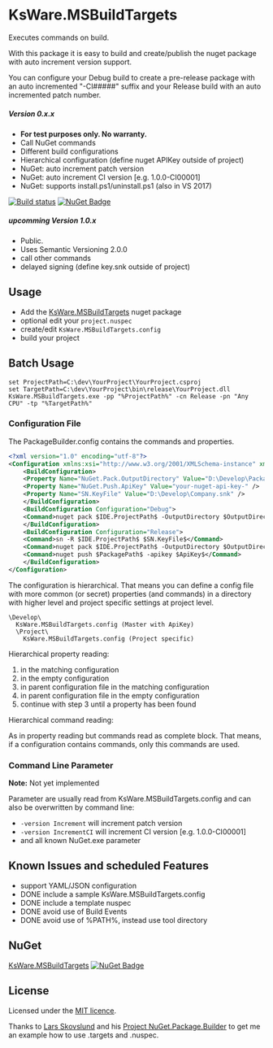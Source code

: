 ﻿# KsWare.MSBuildTargets

Executes commands on build. 

With this package it is easy to build and create/publish the nuget package with auto increment version support.

You can configure your Debug build to create a pre-release package with an auto incremented "-CI#####" suffix 
and your Release build with an auto incremented patch number.

##### Version 0.x.x
 - **For test purposes only. No warranty.**
 - Call NuGet commands
 - Different build configurations
 - Hierarchical configuration (define nuget APIKey outside of project)
 - NuGet: auto increment patch version
 - NuGet: auto increment CI version [e.g. 1.0.0-CI00001]
 - NuGet: supports install.ps1/uninstall.ps1 (also in VS 2017)

[![Build status](https://ci.appveyor.com/api/projects/status/rn94sivofrvc3uvf/branch/master?svg=true)](https://ci.appveyor.com/project/SchreinerK/ksware-msbuildtargets/branch/master)
[![NuGet Badge](https://buildstats.info/nuget/KsWare.MSBuildTargets)](https://www.nuget.org/packages/KsWare.MSBuildTargets/)

##### *upcomming* Version 1.0.x
 - Public. 
 - Uses Semantic Versioning 2.0.0
 - call other commands
 - delayed signing (define key.snk outside of project)

## Usage

- Add the [KsWare.MSBuildTargets](https://www.nuget.org/packages/KsWare.MSBuildTargets/) nuget package
- optional edit your `project.nuspec`
- create/edit `KsWare.MSBuildTargets.config`
- build your project

## Batch Usage

```batch
set ProjectPath=C:\dev\YourProject\YourProject.csproj
set TargetPath=C:\dev\YourProject\bin\release\YourProject.dll
KsWare.MSBuildTargets.exe -pp "%ProjectPath%" -cn Release -pn "Any CPU" -tp "%TargetPath%"
```
### Configuration File

The PackageBuilder.config contains the commands and properties.
```xml
<?xml version="1.0" encoding="utf-8"?>
<Configuration xmlns:xsi="http://www.w3.org/2001/XMLSchema-instance" xmlns:xsd="http://www.w3.org/2001/XMLSchema" FileVersion="1.0">
    <BuildConfiguration>
    <Property Name="NuGet.Pack.OutputDirectory" Value="D:\Develop\Packages" />
    <Property Name="NuGet.Push.ApiKey" Value="your-nuget-api-key-" />
    <Property Name="SN.KeyFile" Value="D:\Develop\Company.snk" />
    </BuildConfiguration>
    <BuildConfiguration Configuration="Debug">
    <Command>nuget pack $IDE.ProjectPath$ -OutputDirectory $OutputDirectory$ -version $IncrementCI$</Command>
    </BuildConfiguration>
    <BuildConfiguration Configuration="Release">
    <Command>sn -R $IDE.ProjectPath$ $SN.KeyFile$</Command>
    <Command>nuget pack $IDE.ProjectPath$ -OutputDirectory $OutputDirectory$ -version $IncrementPatch$</Command>
    <Command>nuget push $PackagePath$ -apikey $ApiKey$</Command>
    </BuildConfiguration>
</Configuration>
```
The configuration is hierarchical. That means you can define a config file with more common (or secret) properties (and commands) in a directory with higher level and project specific settings at project level.
```
\Develop\  
  KsWare.MSBuildTargets.config (Master with ApiKey)
  \Project\  
    KsWare.MSBuildTargets.config (Project specific)
```
Hierarchical property reading:  
1. in the matching configuration
2. in the empty configuration
3. in parent configuration file in the matching configuration
4. in parent configuration file in the empty configuration
5. continue with step 3 until a property has been found

Hierarchical command reading: 

As in property reading but commands read as complete block. That means, if a configuration contains commands, only this commands are used.

### Command Line Parameter

**Note:** Not yet implemented

Parameter are usually read from KsWare.MSBuildTargets.config and can also be overwritten by command line:


 - `-version Increment` will increment patch version
 - `-version IncrementCI` will increment CI version [e.g. 1.0.0-CI00001]
 - and all known NuGet.exe parameter

## Known Issues and scheduled Features

 - support YAML/JSON configuration
 - DONE include a sample KsWare.MSBuildTargets.config
 - DONE include a template nuspec
 - DONE avoid use of Build Events
 - DONE avoid use of %PATH%, instead use tool directory

## NuGet

[KsWare.MSBuildTargets](https://www.nuget.org/packages/KsWare.MSBuildTargets/) 
[![NuGet Badge](https://buildstats.info/nuget/KsWare.MSBuildTargets)](https://www.nuget.org/packages/KsWare.MSBuildTargets/)


## License

Licensed under the [MIT licence](https://raw.githubusercontent.com/KsWare/KsWare.MSBuildTargets/licence).

Thanks to [Lars Skovslund](https://github.com/LarsSkovslund) and his [Project NuGet.Package.Builder](https://github.com/LarsSkovslund/NuGet.Package.Builder) to get me an example how to use .targets and .nuspec. 